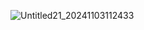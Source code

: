 ![Untitled21_20241103112433](https://github.com/user-attachments/assets/44dede7f-9b1b-4313-bf54-f36b712584c2)
